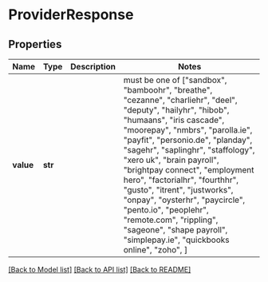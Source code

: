 # ProviderResponse


## Properties
Name | Type | Description | Notes
------------ | ------------- | ------------- | -------------
**value** | **str** |  |  must be one of ["sandbox", "bamboohr", "breathe", "cezanne", "charliehr", "deel", "deputy", "hailyhr", "hibob", "humaans", "iris cascade", "moorepay", "nmbrs", "parolla.ie", "payfit", "personio.de", "planday", "sagehr", "saplinghr", "staffology", "xero uk", "brain payroll", "brightpay connect", "employment hero", "factorialhr", "fourthhr", "gusto", "itrent", "justworks", "onpay", "oysterhr", "paycircle", "pento.io", "peoplehr", "remote.com", "rippling", "sageone", "shape payroll", "simplepay.ie", "quickbooks online", "zoho", ]

[[Back to Model list]](../README.md#documentation-for-models) [[Back to API list]](../README.md#documentation-for-api-endpoints) [[Back to README]](../README.md)


